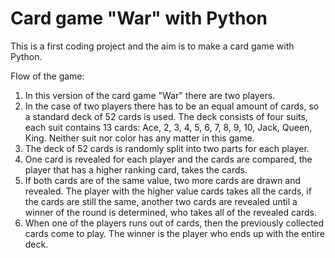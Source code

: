 # Card game "War" with Python

This is a first coding project and the aim is to make a card game with Python.

Flow of the game:
1. In this version of the card game "War" there are two players. 
2. In the case of two players there has to be an equal amount of cards, so a standard deck of 52 cards is used. The deck consists of four suits, each suit contains 13 cards: Ace, 2, 3, 4, 5, 6, 7, 8, 9, 10, Jack, Queen, King. Neither suit nor color has any matter in this game.
3. The deck of 52 cards is randomly split into two parts for each player. 
4. One card is revealed for each player and the cards are compared, the player that has a higher ranking card, takes the cards.
5. If both cards are of the same value, two more cards are drawn and revealed. The player with the higher value cards takes all the cards, if the cards are still the same, another two cards are revealed until a winner of the round is determined, who takes all of the revealed cards.
6. When one of the players runs out of cards, then the previously collected cards come to play. The winner is the player who ends up with the entire deck.
